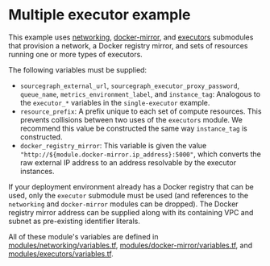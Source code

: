 # Multiple executor example

This example uses [networking](https://registry.terraform.io/modules/sourcegraph/executors/aws/4.2.0/submodules/networking), [docker-mirror](https://registry.terraform.io/modules/sourcegraph/executors/aws/4.2.0/submodules/docker-mirror), and [executors](https://registry.terraform.io/modules/sourcegraph/executors/aws/4.2.0/submodules/executors) submodules that provision a network, a Docker registry mirror, and sets of resources running one or more types of executors.

The following variables must be supplied:

- `sourcegraph_external_url`, `sourcegraph_executor_proxy_password`, `queue_name`, `metrics_environment_label`, and `instance_tag`: Analogous to the `executor_*` variables in the `single-executor` example.
- `resource_prefix`: A prefix unique to each set of compute resources. This prevents collisions between two uses of the `executors` module. We recommend this value be constructed the same way `instance_tag` is constructed.
- `docker_registry_mirror`: This variable is given the value `"http://${module.docker-mirror.ip_address}:5000"`, which converts the raw external IP address to an address resolvable by the executor instances.

If your deployment environment already has a Docker registry that can be used, only the `executor` submodule must be used (and references to the `networking` and `docker-mirror` modules can be dropped). The Docker registry mirror address can be supplied along with its containing VPC and subnet as pre-existing identifier literals.

All of these module's variables are defined in [modules/networking/variables.tf](https://github.com/sourcegraph/terraform-aws-executors/blob/v4.2.0/modules/networking/variables.tf), [modules/docker-mirror/variables.tf](https://github.com/sourcegraph/terraform-aws-executors/blob/v4.2.0/modules/docker-mirror/variables.tf), and [modules/executors/variables.tf](https://github.com/sourcegraph/terraform-aws-executors/blob/v4.2.0/modules/executors/variables.tf).
